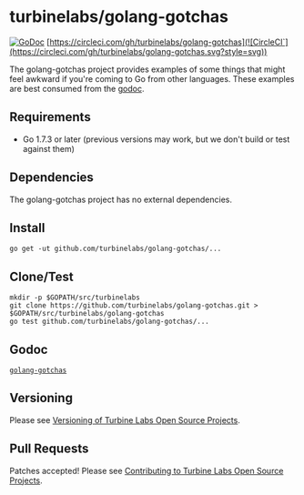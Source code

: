 
[//]: # ( Copyright 2017 Turbine Labs, Inc.                                   )
[//]: # ( you may not use this file except in compliance with the License.    )
[//]: # ( You may obtain a copy of the License at                             )
[//]: # (                                                                     )
[//]: # (     http://www.apache.org/licenses/LICENSE-2.0                      )
[//]: # (                                                                     )
[//]: # ( Unless required by applicable law or agreed to in writing, software )
[//]: # ( distributed under the License is distributed on an "AS IS" BASIS,   )
[//]: # ( WITHOUT WARRANTIES OR CONDITIONS OF ANY KIND, either express or     )
[//]: # ( implied. See the License for the specific language governing        )
[//]: # ( permissions and limitations under the License.                      )

# turbinelabs/golang-gotchas

[![GoDoc](https://https://godoc.org/github.com/turbinelabs/golang-gotchas?status.svg)](https://https://godoc.org/github.com/turbinelabs/golang-gotchas)
[https://circleci.com/gh/turbinelabs/golang-gotchas](![CircleCI`](https://circleci.com/gh/turbinelabs/golang-gotchas.svg?style=svg))

The golang-gotchas project provides examples of some things that might feel
awkward if you're coming to Go from other languages. These examples are best
consumed from the [godoc](https://godoc.org/github.com/turbinelabs/golang-gotchas).

## Requirements

- Go 1.7.3 or later (previous versions may work, but we don't build or test against them)

## Dependencies

The golang-gotchas project has no external dependencies.

## Install

```
go get -ut github.com/turbinelabs/golang-gotchas/...
```

## Clone/Test

```
mkdir -p $GOPATH/src/turbinelabs
git clone https://github.com/turbinelabs/golang-gotchas.git > $GOPATH/src/turbinelabs/golang-gotchas
go test github.com/turbinelabs/golang-gotchas/...
```

## Godoc

[`golang-gotchas`](https://godoc.org/github.com/turbinelabs/golang-gotchas)

## Versioning

Please see [Versioning of Turbine Labs Open Source Projects](http://github.com/turbinelabs/developer/blob/master/README.md#versioning).

## Pull Requests

Patches accepted! Please see [Contributing to Turbine Labs Open Source Projects](http://github.com/turbinelabs/developer/blob/master/README.md#contributing).
